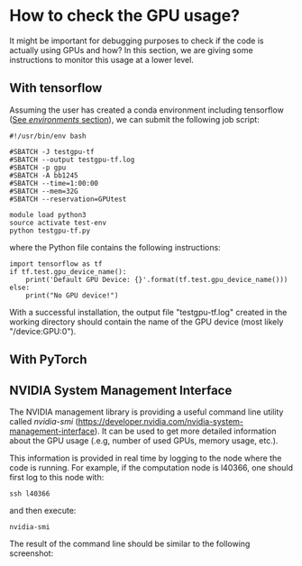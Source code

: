 # How to check the GPU usage?

It might be important for debugging purposes to check if the code is actually using GPUs and how?
In this section, we are giving some instructions to monitor this usage at a lower level.

## With tensorflow

Assuming the user has created a conda environment including tensorflow ([See *environments* section](./environments.md)), we can submit the following job script:

```
#!/usr/bin/env bash

#SBATCH -J testgpu-tf
#SBATCH --output testgpu-tf.log
#SBATCH -p gpu
#SBATCH -A bb1245
#SBATCH --time=1:00:00
#SBATCH --mem=32G
#SBATCH --reservation=GPUtest

module load python3
source activate test-env
python testgpu-tf.py
```

where the Python file contains the following instructions:
```
import tensorflow as tf
if tf.test.gpu_device_name():
    print('Default GPU Device: {}'.format(tf.test.gpu_device_name()))
else:
    print("No GPU device!")
```

With a successful installation, the output file "testgpu-tf.log" created in the working directory should contain the name of the GPU device (most likely "/device:GPU:0").


## With PyTorch


## NVIDIA System Management Interface

The NVIDIA management library is providing a useful command line utility called *nvidia-smi* (https://developer.nvidia.com/nvidia-system-management-interface). It can be used to get more detailed information about the GPU usage (.e.g, number of used GPUs, memory usage, etc.).

This information is provided in real time by logging to the node where the code is running. For example, if the computation node is l40366, one should first log to this node with:
```
ssh l40366
```
and then execute:
```
nvidia-smi
```

The result of the command line should be similar to the following screenshot:
```{figure} /media/nvidia-smi_example.png
```
